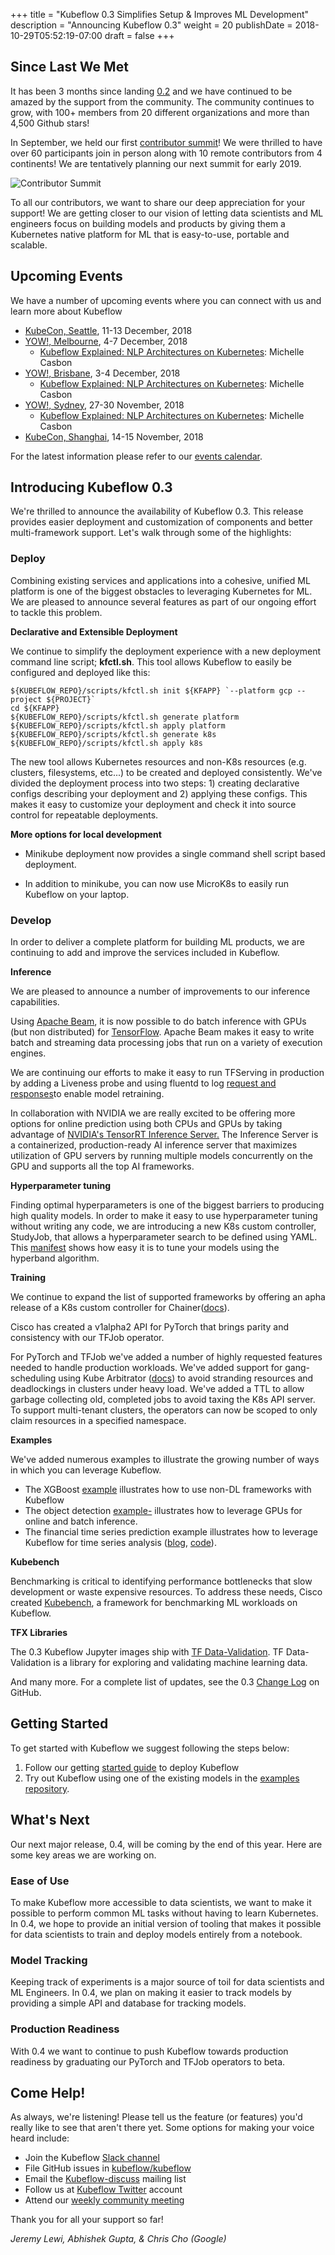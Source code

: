 +++
title = "Kubeflow 0.3 Simplifies Setup & Improves ML Development"
description = "Announcing Kubeflow 0.3"
weight = 20
publishDate = 2018-10-29T05:52:19-07:00
draft = false
+++

## Since Last We Met

It has been 3 months since landing [0.2](https://www.kubeflow.org/blog/announcing_kubeflow_0.2/) and we have continued to be amazed by the support from the community. The community continues to grow, with 100+ members from 20 different organizations and more than 4,500 Github stars!

In September, we held our first [contributor summit](http://bit.ly/kf-summit-2018-overview)! We were thrilled to have over 60 participants join in person along with 10 remote contributors from 4 continents! We are tentatively planning our next summit for early 2019.

![Contributor Summit](../contributor_summit.jpg)

To all our contributors, we want to share our deep appreciation for your support! We are getting closer to our vision of letting data scientists and ML engineers focus on building models and products by giving them a Kubernetes native platform for ML that is  easy-to-use, portable and  scalable.

## Upcoming Events
We have a number of upcoming events where you can connect with us and learn more about Kubeflow

* [KubeCon, Seattle](https://events.linuxfoundation.org/events/kubecon-cloudnativecon-north-america-2018/), 11-13 December, 2018
* [YOW!, Melbourne](https://melbourne.yowconference.com.au/), 4-7 December, 2018
     * [Kubeflow Explained: NLP Architectures on Kubernetes](https://melbourne.yowconference.com.au/proposal/?id=6858): Michelle Casbon
* [YOW!, Brisbane](https://brisbane.yowconference.com.au/), 3-4 December, 2018
     * [Kubeflow Explained: NLP Architectures on Kubernetes](https://brisbane.yowconference.com.au/proposal/?id=6859): Michelle Casbon
* [YOW!, Sydney](https://sydney.yowconference.com.au/), 27-30 November, 2018
     * [Kubeflow Explained: NLP Architectures on Kubernetes](https://sydney.yowconference.com.au/proposal/?id=6860): Michelle Casbon
* [KubeCon, Shanghai](https://www.lfasiallc.com/events/kubecon-cloudnativecon-china-2018/), 14-15 November, 2018

For the latest information please refer to our [events calendar](https://www.kubeflow.org/docs/about/events/).

## Introducing Kubeflow 0.3

We're thrilled to announce the availability of Kubeflow 0.3. This release provides easier deployment and customization of components and better multi-framework support. Let's walk through some of the highlights:

### Deploy

Combining existing services and applications into a cohesive, unified ML platform is one of the biggest obstacles to leveraging Kubernetes for ML. We are pleased to announce several features as part of our ongoing effort to tackle this problem.

**Declarative and Extensible Deployment**

We continue to simplify the deployment experience with a new deployment command line script; **kfctl.sh**. This tool allows Kubeflow to easily be configured and deployed like this:

```
${KUBEFLOW_REPO}/scripts/kfctl.sh init ${KFAPP} `--platform gcp --project ${PROJECT}`
cd ${KFAPP}
${KUBEFLOW_REPO}/scripts/kfctl.sh generate platform
${KUBEFLOW_REPO}/scripts/kfctl.sh apply platform
${KUBEFLOW_REPO}/scripts/kfctl.sh generate k8s
${KUBEFLOW_REPO}/scripts/kfctl.sh apply k8s
```

The new tool allows Kubernetes resources and non-K8s resources (e.g. clusters, filesystems, etc...) to be created and deployed consistently. We've divided the deployment process into two steps: 1) creating declarative configs describing your deployment and 2) applying these configs. This makes it easy to customize your deployment and check it into source control for repeatable deployments.

**More options for local development**

 * Minikube deployment now provides a single command shell script based deployment.

 * In addition to minikube, you can now use MicroK8s to easily run Kubeflow on your laptop.

### Develop

In order to deliver a complete platform for building ML products, we are continuing to add and improve the services included in Kubeflow.

**Inference**

We are pleased to announce a number of improvements to our inference capabilities.

Using [Apache Beam](https://beam.apache.org/), it is now possible to do batch inference with GPUs (but non distributed) for [TensorFlow](https://www.kubeflow.org/docs/guides/components/tfbatchpredict/). Apache Beam makes it easy to write batch and streaming data processing jobs that run on a variety of execution engines.

We are continuing our efforts to make it easy to run TFServing in production by adding a Liveness probe and using fluentd to log [request and responses](https://www.kubeflow.org/docs/guides/components/tfserving/#request-logging)to enable model retraining. 

In collaboration with NVIDIA we are really excited to be offering more options for online prediction using both CPUs and GPUs by taking advantage of [NVIDIA's TensorRT Inference Server.](https://www.kubeflow.org/blog/nvidia_tensorrt/) The Inference Server is a containerized, production-ready AI inference server that maximizes utilization of GPU servers by running multiple models concurrently on the GPU and supports all the top AI frameworks.

**Hyperparameter tuning**

Finding optimal hyperparameters is one of the biggest barriers to producing high quality models. In order to make it easy to use hyperparameter tuning without writing any code, we are introducing a new K8s custom controller, StudyJob, that allows a hyperparameter search to be defined using YAML. This [manifest](https://github.com/kubeflow/katib/blob/master/examples/hypb-example.yaml) shows how easy it is to tune your models using the hyperband algorithm.

**Training**

We continue to expand the list of supported frameworks by offering an apha release of a K8s custom controller for Chainer([docs](https://www.kubeflow.org/docs/guides/components/chainer/)).

Cisco has created a v1alpha2 API for PyTorch that brings parity and consistency with our TFJob operator.

For PyTorch and TFJob we've added a number of highly requested features needed to handle production workloads. We've added support for gang-scheduling using Kube Arbitrator ([docs](https://www.kubeflow.org/docs/guides/job-scheduling/)) to avoid stranding resources and deadlockings in clusters under heavy load. We've added a TTL to allow garbage collecting old, completed jobs to avoid taxing the K8s API server. To support multi-tenant clusters, the operators can now be scoped to only claim resources in a specified namespace.

**Examples**

We've added numerous examples to illustrate the growing number of ways in which you can leverage Kubeflow.

* The XGBoost [example](https://github.com/kubeflow/examples/tree/master/xgboost_ames_housing) illustrates how to use non-DL frameworks with Kubeflow
* The object detection [example-](https://github.com/kubeflow/examples/commits/master/object_detection) illustrates how to leverage GPUs for online and batch inference.
*   The financial time series prediction example illustrates how to leverage Kubeflow for time series analysis ([blog](https://blog.ml6.eu/using-kubeflow-for-analyzing-financial-time-series-part-i-18580ef5df0b), [code](https://github.com/kubeflow/examples/tree/master/financial_time_series)).


**Kubebench**

Benchmarking is critical to identifying performance bottlenecks that slow development or waste expensive resources. To address these needs, Cisco created [Kubebench](https://github.com/kubeflow/kubebench), a framework for benchmarking ML workloads on Kubeflow.

**TFX Libraries**

The 0.3 Kubeflow Jupyter images ship with [TF Data-Validation](https://github.com/tensorflow/data-validation). TF Data-Validation is a library for exploring and validating machine learning data.

And many more. For a complete list of updates, see the 0.3 [Change Log](https://github.com/kubeflow/kubeflow/blob/master/CHANGELOG.md)  on GitHub.

## Getting Started

To get started with Kubeflow we suggest following the steps below:


1.  Follow our getting [started guide](https://www.kubeflow.org/docs/started/getting-started/)  to deploy Kubeflow 
1.  Try out Kubeflow using one of the  existing models in the [examples repository](https://github.com/kubeflow/examples). 


## What's Next

Our next major release, 0.4, will be coming by the end of this year. Here are some key areas we are working on.


### Ease of Use

To make Kubeflow more accessible to data scientists, we want to make it possible to perform common ML tasks without having to learn Kubernetes. In 0.4, we hope to provide an initial version of tooling that makes it possible for data scientists to train and deploy models entirely from a notebook.


### Model Tracking

Keeping track of experiments is a major source of toil for data scientists and ML Engineers. In 0.4, we plan on making it easier to track models by providing a simple API and database for tracking models.


### Production Readiness

With 0.4 we want to continue to push Kubeflow towards production readiness by graduating our PyTorch and TFJob operators to beta.


## Come Help!

As always, we're listening! Please tell us the feature (or features) you'd really like to see that aren't there yet. Some options for making your voice heard include:


*   Join the Kubeflow [Slack channel](https://join.slack.com/t/kubeflow/shared_invite/enQtMjgyMzMxNDgyMTQ5LWUwMTIxNmZlZTk2NGU0MmFiNDE4YWJiMzFiOGNkZGZjZmRlNTExNmUwMmQ2NzMwYzk5YzQxOWQyODBlZGY2OTg)
*   File GitHub issues in [kubeflow/kubeflow](https://github.com/kubeflow/kubeflow)
*   Email the [Kubeflow-discuss](https://groups.google.com/forum/#!forum/kubeflow-discuss) mailing list
*   Follow us at [Kubeflow Twitter](http://twitter.com/kubeflow) account
*   Attend our [weekly community meeting](https://github.com/kubeflow/community)

Thank you for all your support so far!

*Jeremy Lewi, Abhishek Gupta, & Chris Cho (Google)*
